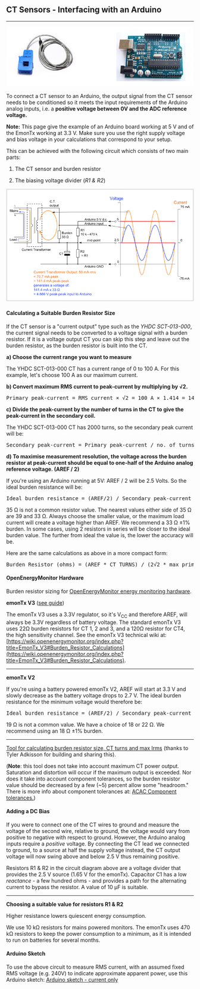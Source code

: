 ## CT Sensors - Interfacing with an Arduino

***

![](files/ctarduino.jpg)

To connect a CT sensor to an Arduino, the output signal from the CT sensor needs to be conditioned so it meets the input requirements of the Arduino analog inputs, i.e. a **positive voltage between 0V and the ADC reference voltage.**

**Note:** This page give the example of an Arduino board working at 5 V and of the EmonTx working at 3.3 V. Make sure you use the right supply voltage and bias voltage in your calculations that correspond to your setup.

This can be achieved with the following circuit which consists of two main parts:

1.  The CT sensor and burden resistor

2.  The biasing voltage divider (_R1 & R2_)

![](files/Arduino_AC_current_input_A.png)

#### Calculating a Suitable Burden Resistor Size

If the CT sensor is a "current output" type such as the _YHDC SCT-013-000_, the current signal needs to be converted to a voltage signal with a burden resistor. If it is a voltage output CT you can skip this step and leave out the burden resistor, as the burden resistor is built into the CT.

**a) Choose the current range you want to measure**

The YHDC SCT-013-000 CT has a current range of 0 to 100 A. For this example, let's choose 100 A as our maximum current.

**b) Convert maximum RMS current to peak-current by multiplying by √2.**

<pre>Primary peak-current = RMS current × √2 = 100 A × 1.414 = 141.4A</pre>

**c) Divide the peak-current by the number of turns in the CT to give the peak-current in the secondary coil.**

The YHDC SCT-013-000 CT has 2000 turns, so the secondary peak current will be:

<pre>Secondary peak-current = Primary peak-current / no. of turns = 141.4 A / 2000 = 0.0707A</pre>

**d) To maximise measurement resolution, the voltage across the burden resistor at peak-current should be equal to one-half of the Arduino analog reference voltage. (AREF / 2)**

If you're using an Arduino running at 5V: AREF / 2 will be 2.5 Volts. So the ideal burden resistance will be:

<pre>Ideal burden resistance = (AREF/2) / Secondary peak-current = 2.5 V / 0.0707 A = 35.4 Ω
</pre>

35 Ω is not a common resistor value. The nearest values either side of 35 Ω are 39 and 33 Ω. Always choose the smaller value, or the maximum load current will create a voltage higher than AREF. We recommend a 33 Ω ±1% burden. In some cases, using 2 resistors in series will be closer to the ideal burden value. The further from ideal the value is, the lower the accuracy will be.

Here are the same calculations as above in a more compact form:

<pre>Burden Resistor (ohms) = (AREF * CT TURNS) / (2√2 * max primary current)</pre>

#### OpenEnergyMonitor Hardware

Burden resistor sizing for [OpenEnergyMonitor energy monitoring hardware](https://guide.openenergymonitor.org/setup).

**emonTx V3** ([see guide](https://guide.openenergymonitor.org/setup))

The emonTx V3 uses a 3.3V regulator, so it's V<sub>CC</sub> and therefore AREF, will always be 3.3V regardless of battery voltage. The standard emonTx V3 uses 22Ω burden resistors for CT 1, 2 and 3, and a 120Ω resistor for CT4, the high sensitivity channel. See the emonTx V3 technical wiki at:
[https://wiki.openenergymonitor.org/index.php?title=EmonTx_V3#Burden_Resistor_Calculations](https://wiki.openenergymonitor.org/index.php?title=EmonTx_V3#Burden_Resistor_Calculations).

***

**emonTx V2**

If you're using a battery powered emonTx V2, AREF will start at 3.3 V and slowly decrease as the battery voltage drops to 2.7 V. The ideal burden resistance for the minimum voltage would therefore be:

<pre>Ideal burden resistance = (AREF/2) / Secondary peak-current = 1.35V / 0.0707A = 19.1 Ω</pre>

19 Ω is not a common value. We have a choice of 18 or 22 Ω. We recommend using an 18 Ω ±1% burden.

***

[Tool for calculating burden resistor size, CT turns and max Irms](https://tyler.anairo.com/?id=5.3.0) (thanks to Tyler Adkisson for building and sharing this).

(**Note**: this tool does not take into account maximum CT power output. Saturation and distortion will occur if the maximum output is exceeded. Nor does it take into account component tolerances, so the burden resistor value should be decreased by a few (~5) percent allow some "headroom." There is more info about component tolerances at: [ACAC Component tolerances.](../voltage-sensing/acac-component-tolerances "ACAC Component tolerances"))

#### Adding a DC Bias

If you were to connect one of the CT wires to ground and measure the voltage of the second wire, relative to ground, the voltage would vary from positive to negative with respect to ground. However, the Arduino analog inputs require a _positive_ voltage. By connecting the CT lead we connected to ground, to a source at half the supply voltage instead, the CT output voltage will now swing above and below 2.5 V thus remaining positive.

Resistors R1 & R2 in the circuit diagram above are a voltage divider that provides the 2.5 V source (1.65 V for the emonTx). Capacitor C1 has a low _reactance_ - a few hundred ohms - and provides a path for the alternating current to bypass the resistor. A value of 10 μF is suitable.

<!-- The ADC isn't simply an ADC, it has a multiplexer in front of it, which switches between the 6 available input pins. The multiplexer samples the voltage and stores it on the sample & hold capacitor, to be converted by the ADC.

In order to charge that S&H capacitor sufficiently quickly to ensure an accurate reading, the Atmel data sheet tells us that the driving impedance needs to be less than 10 kΩ.

The combination of CT and burden resistor easily satisfies that requirement, but when you add in the Thévenin equivalent of the bias resistors (1.35 V with a source impedance of 235 kΩ for the emonTx), that limit is exceeded by a large margin. Adding the bypass capacitor provides a source to supply the charge that the S&H capacitor needs.

In terms of overcurrent protection, there are protection diodes inside the ADC inputs, which are in turn protected by a 1 kΩ series resistor and parallel transient voltage suppressor diodes (in production versions of the emonTx and emonPi) and yes, by the CT itself saturating. The impedance of the bias network also helps to limit the current in the protection diodes.
(R.Wall)
-->

***

**Choosing a suitable value for resistors R1 & R2**

Higher resistance lowers quiescent energy consumption.

We use 10 kΩ resistors for mains powered monitors. The emonTx uses 470 kΩ resistors to keep the power consumption to a minimum, as it is intended to run on batteries for several months.

#### Arduino Sketch

To use the above circuit to measure RMS current, with an assumed fixed RMS voltage (e.g. 240V) to indicate approximate apparent power, use this Arduino sketch: [Arduino sketch - current only](https://github.com/openenergymonitor/EmonLib/blob/master/examples/current_only/current_only.ino)
